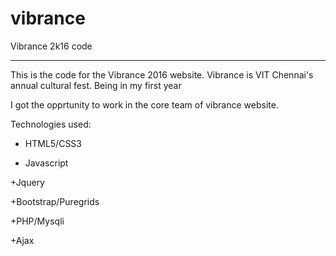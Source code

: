 # vibrance
Vibrance 2k16 code
___

This is the code for the Vibrance 2016 website. Vibrance is VIT Chennai's annual cultural fest. Being in my first year

I got the opprtunity to work in the core team of vibrance website.

Technologies used:

+ HTML5/CSS3

+ Javascript

+Jquery

+Bootstrap/Puregrids

+PHP/Mysqli

+Ajax
